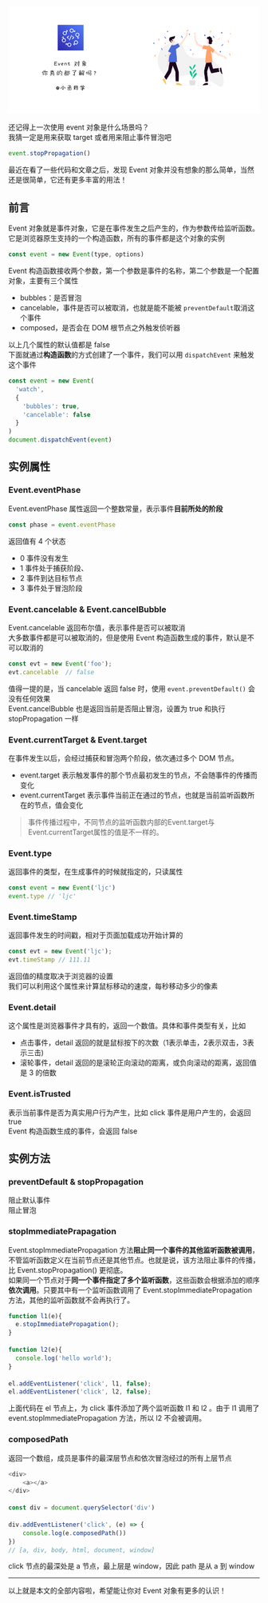 
![head](../../../img/summary/event.png)

还记得上一次使用 event 对象是什么场景吗？<br />我猜一定是用来获取 target 或者用来阻止事件冒泡吧
```javascript
event.stopPropagation()
```
最近在看了一些代码和文章之后，发现 Event 对象并没有想象的那么简单，当然还是很简单，它还有更多丰富的用法！
## 前言
Event 对象就是事件对象，它是在事件发生之后产生的，作为参数传给监听函数。它是浏览器原生支持的一个构造函数，所有的事件都是这个对象的实例
```javascript
const event = new Event(type, options)
```
Event 构造函数接收两个参数，第一个参数是事件的名称，第二个参数是一个配置对象，主要有三个属性

- bubbles：是否冒泡
- cancelable，事件是否可以被取消，也就是能不能被 `preventDefault`取消这个事件
- composed，是否会在 DOM 根节点之外触发侦听器

以上几个属性的默认值都是 false<br />下面就通过**构造函数**的方式创建了一个事件，我们可以用 `dispatchEvent` 来触发这个事件
```javascript
const event = new Event(
  'watch',
  {
    'bubbles': true,
    'cancelable': false
  }
)
document.dispatchEvent(event)
```
## 实例属性
###  Event.eventPhase
Event.eventPhase 属性返回一个整数常量，表示事件**目前所处的阶段**
```javascript
const phase = event.eventPhase
```
返回值有 4 个状态

- 0 事件没有发生
- 1 事件处于捕获阶段、
- 2 事件到达目标节点
-  3 事件处于冒泡阶段
### Event.cancelable & Event.cancelBubble
Event.cancelable 返回布尔值，表示事件是否可以被取消<br />大多数事件都是可以被取消的，但是使用 Event 构造函数生成的事件，默认是不可以取消的
```javascript
const evt = new Event('foo');
evt.cancelable  // false
```
值得一提的是，当 cancelable 返回 false 时，使用 `event.preventDefault()` 会没有任何效果<br />Event.cancelBubble 也是返回当前是否阻止冒泡，设置为 true 和执行 stopPropagation 一样
### Event.currentTarget & Event.target
在事件发生以后，会经过捕获和冒泡两个阶段，依次通过多个 DOM 节点。

- event.target 表示触发事件的那个节点最初发生的节点，不会随事件的传播而变化
- event.currentTarget 表示事件当前正在通过的节点，也就是当前监听函数所在的节点，值会变化
> 事件传播过程中，不同节点的监听函数内部的Event.target与Event.currentTarget属性的值是不一样的。

### Event.type
返回事件的类型，在生成事件的时候就指定的，只读属性
```javascript
const event = new Event('ljc')
event.type // 'ljc'
```
### Event.timeStamp
返回事件发生的时间戳，相对于页面加载成功开始计算的
```javascript
const evt = new Event('ljc');
evt.timeStamp // 111.11
```
返回值的精度取决于浏览器的设置<br />我们可以利用这个属性来计算鼠标移动的速度，每秒移动多少的像素
### Event.detail
这个属性是浏览器事件才具有的，返回一个数值。具体和事件类型有关，比如

- 点击事件，detail 返回的就是鼠标按下的次数（1表示单击，2表示双击，3表示三击)
- 滚轮事件，detail 返回的是滚轮正向滚动的距离，或负向滚动的距离，返回值是 3 的倍数
### Event.isTrusted
表示当前事件是否为真实用户行为产生，比如 click 事件是用户产生的，会返回 true<br />Event 构造函数生成的事件，会返回 false
## 实例方法
### preventDefault & stopPropagation
阻止默认事件<br />阻止冒泡
### stopImmediatePrapagation
Event.stopImmediatePropagation  方法**阻止同一个事件的其他监听函数被调用**，不管监听函数定义在当前节点还是其他节点。也就是说，该方法阻止事件的传播，比 Event.stopPropagation() 更彻底。<br />如果同一个节点对于**同一个事件指定了多个监听函数**，这些函数会根据添加的顺序**依次调用**。只要其中有一个监听函数调用了 Event.stopImmediatePropagation 方法，其他的监听函数就不会再执行了。
```javascript
function l1(e){
  e.stopImmediatePropagation();
}

function l2(e){
  console.log('hello world');
}

el.addEventListener('click', l1, false);
el.addEventListener('click', l2, false);
```
上面代码在 el 节点上，为 click 事件添加了两个监听函数 l1 和 l2 。由于 l1 调用了event.stopImmediatePropagation 方法，所以 l2 不会被调用。
### composedPath
返回一个数组，成员是事件的最深层节点和依次冒泡经过的所有上层节点
```javascript
<div>
	<a></a>	
</div>

const div = document.querySelector('div')

div.addEventListener('click', (e) => {
	console.log(e.composedPath())
})
// [a, div, body, html, document, window]
```
click 节点的最深处是 a 节点，最上层是 window，因此 path 是从 a 到 window

---
以上就是本文的全部内容啦，希望能让你对 Event 对象有更多的认识！
